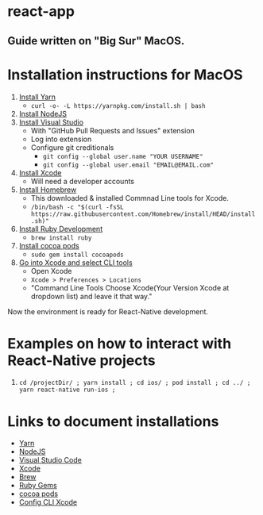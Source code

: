# react-app

## Guide written on "Big Sur" MacOS.

# Installation instructions for MacOS
1. [Install Yarn](https://classic.yarnpkg.com/en/docs/install/)
   * ```curl -o- -L https://yarnpkg.com/install.sh | bash```
2. [Install NodeJS](https://nodejs.org/en/download/)
3. [Install Visual Studio](https://code.visualstudio.com/)
   * With "GitHub Pull Requests and Issues" extension
   * Log into extension
   * Configure git creditionals
     * ```git config --global user.name "YOUR USERNAME"```
     * ```git config --global user.email "EMAIL@EMAIL.com"```
3. [Install Xcode](https://developer.apple.com/xcode/)
   * Will need a developer accounts
4. [Install Homebrew](https://brew.sh/)
   * This downloaded & installed Commnad Line tools for Xcode.
   * ```/bin/bash -c "$(curl -fsSL https://raw.githubusercontent.com/Homebrew/install/HEAD/install.sh)"```
5. [Install Ruby Development](https://rubygems.org/pages/download)
   * ```brew install ruby```
6. [Install cocoa pods](https://cocoapods.org)
   * ```sudo gem install cocoapods```
7. [Go into Xcode and select CLI tools](https://medium.com/codespace69/react-native-xcrun-error-unable-to-find-utility-simctl-not-a-developer-tool-or-in-path-bd908d3551be)
   * Open Xcode
   * ```Xcode > Preferences > Locations```
   * "Command Line Tools Choose Xcode(Your Version Xcode at dropdown list) and leave it that way."
   
Now the environment is ready for React-Native development.

# Examples on how to interact with React-Native projects
1. ```cd /projectDir/ ; yarn install ; cd ios/ ; pod install ; cd ../ ; yarn react-native run-ios ;```

# Links to document installations
* [Yarn](https://classic.yarnpkg.com/en/docs/install/)
* [NodeJS](https://nodejs.org/en/download/)
* [Visual Studio Code](https://code.visualstudio.com/)
* [Xcode](https://developer.apple.com/xcode/)
* [Brew](https://brew.sh/)
* [Ruby Gems](https://rubygems.org/pages/download)
* [cocoa pods](https://cocoapods.org)
* [Config CLI Xcode](https://medium.com/codespace69/react-native-xcrun-error-unable-to-find-utility-simctl-not-a-developer-tool-or-in-path-bd908d3551be)
